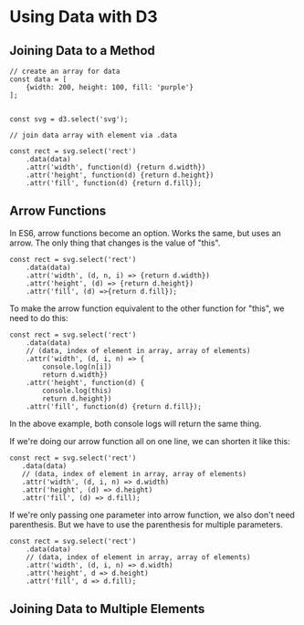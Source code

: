 # Using Data with D3

## Joining Data to a Method

```
// create an array for data
const data = [
    {width: 200, height: 100, fill: 'purple'}
];


const svg = d3.select('svg');

// join data array with element via .data

const rect = svg.select('rect')
    .data(data)
    .attr('width', function(d) {return d.width})
    .attr('height', function(d) {return d.height})
    .attr('fill', function(d) {return d.fill});
```

## Arrow Functions

In ES6, arrow functions become an option. Works the same, but uses an arrow. The only thing that changes is the value of "this". 

```
const rect = svg.select('rect')
    .data(data)
    .attr('width', (d, n, i) => {return d.width})
    .attr('height', (d) => {return d.height})
    .attr('fill', (d) =>{return d.fill});
```

To make the arrow function equivalent to the other function for "this", we need to do this:

```
const rect = svg.select('rect')
    .data(data)
    // (data, index of element in array, array of elements)
    .attr('width', (d, i, n) => {
        console.log(n[i])
        return d.width})
    .attr('height', function(d) {
        console.log(this)
        return d.height})
    .attr('fill', function(d) {return d.fill});
 ```
 
 In the above example, both console logs will return the same thing. 
 
 If we're doing our arrow function all on one line, we can shorten it like this:
 
 ```
 const rect = svg.select('rect')
    .data(data)
    // (data, index of element in array, array of elements)
    .attr('width', (d, i, n) => d.width)
    .attr('height', (d) => d.height)
    .attr('fill', (d) => d.fill);
 ```
 
If we're only passing one parameter into arrow function, we also don't need parenthesis. But we have to use the parenthesis for multiple parameters. 
 
```
const rect = svg.select('rect')
    .data(data)
    // (data, index of element in array, array of elements)
    .attr('width', (d, i, n) => d.width)
    .attr('height', d => d.height)
    .attr('fill', d => d.fill);
```
 
 ## Joining Data to Multiple Elements
 
 

